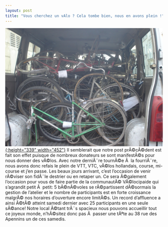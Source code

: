```yaml
---
layout: post
title: "Vous cherchez un vAlo ? Cela tombe bien, nous en avons plein !"
---
```



[![](/assets/DSC05491-1024x768.jpg "Le camion"){:height="339" width="452"}](dsc05491/index.html)
Il semblerait que notre post prÃ©cÃ©dent est fait son effet puisque de nombreux donateurs se sont manifestÃ©s pour nous donner des vÃ©los. Avec notre derniÃ¨re tournÃ©e Ã  la fourriÃ¨re, nous avons donc refais le plein de VTT, VTC, vÃ©los hollandais, course, mi-course et j’en passe.
Les beaux jours arrivant, c’est l’occasion de venir rÃ©viser son fidÃ¨le destrier ou en retaper un. Ce sera Ã©galement l’occasion pour vous de faire partie de la communautÃ© VÃ©locipaide qui s’agrandit petit Ã  petit: 5 bÃ©nÃ©voles se rÃ©partissent dÃ©sormais la gestion de l’atelier et le nombre de participants est en forte croissance malgrÃ© nos horaires d’ouverture encore limitÃ©s.
Un record d’affluence a ainsi Ã©tÃ© atteint samedi dernier avec 25 participants en une seule sÃ©ance! Notre local Ã©tant trÃ¨s spacieux nous pouvons accueillir tout ce joyeux monde, n’hÃ©sitez donc pas Ã  passer une tÃªte au 38 rue des Apennins un de ces samedis.
